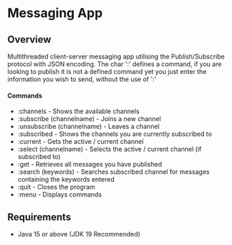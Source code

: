 # Messaging App 
## Overview
Multithreaded client-server messaging app utilising the Publish/Subscribe protocol with JSON encoding.
The char ':' defines a command, if you are looking to publish it is not a defined command yet you just
enter the information you wish to send, without the use of ':'
#### Commands
* :channels                  - Shows the available channels
* :subscribe (channelname)   - Joins a new channel
* :unsubscribe (channelname) - Leaves a channel
* :subscribed                - Shows the channels you are currently subscribed to
* :current                   - Gets the active / current channel
* :select (channelname)      - Selects the active / current channel (if subscribed to)
* :get                       - Retrieves all messages you have published
* :search (keywords)         - Searches subscribed channel for messages containing the keywords entered
* :quit                      - Closes the program
* :menu                      - Displays commands

## Requirements
* Java 15 or above (JDK 19 Recommended)

[^1]: Java 15 is required due to the use of text blocks.
